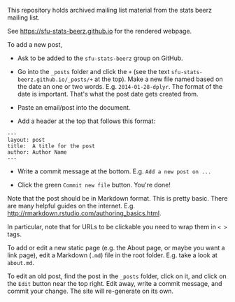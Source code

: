 This repository holds archived mailing list material from the stats beerz mailing list.

See <https://sfu-stats-beerz.github.io> for the rendered webpage.

To add a new post, 

- Ask to be added to the `sfu-stats-beerz` group on GitHub.

- Go into the `_posts` folder and click the `+` (see the text `sfu-stats-beerz.github.io/_posts/+` at the top). Make a new file named based on the date an one or two words. E.g. `2014-01-28-dplyr`. The format of the date is important. That's what the post date gets created from.

- Paste an email/post into the document.

- Add a header at the top that follows this format:

```
---
layout: post
title:  A title for the post
author: Author Name
---
```

- Write a commit message at the bottom. E.g. `Add a new post on ...`

- Click the green `Commit new file` button. You're done!

Note that the post should be in Markdown format. This is pretty basic. There are many helpful guides on the internet. E.g. <http://rmarkdown.rstudio.com/authoring_basics.html>.

In particular, note that for URLs to be clickable you need to wrap them in `< >` tags.

To add or edit a new static page (e.g. the About page, or maybe you want a link page), edit a Markdown (`.md`) file in the root folder. E.g. take a look at `about.md`.

To edit an old post, find the post in the `_posts` folder, click on it, and click on the `Edit` button near the top right. Edit away, write a commit message, and commit your change. The site will re-generate on its own.
